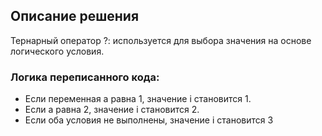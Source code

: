 ## Описание решения
Тернарный оператор ?: используется для выбора значения на основе логического условия.
### Логика переписанного кода:
- Если переменная a равна 1, значение i становится 1.
- Если a равна 2, значение i становится 2.
- Если оба условия не выполнены, значение i становится 3